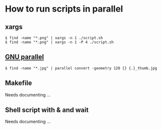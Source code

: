 # How to run scripts in parallel


## xargs

```
$ find -name "*.png" | xargs -n 1 ./script.sh
$ find -name "*.png" | xargs -n 1 -P 4 ./script.sh
```


## [GNU parallel](https://www.gnu.org/software/parallel/)

```
$ find -name "*.jpg" | parallel convert -geometry 120 {} {.}_thumb.jpg
```


## Makefile

Needs documenting ...


## Shell script with & and wait

Needs documenting ...

